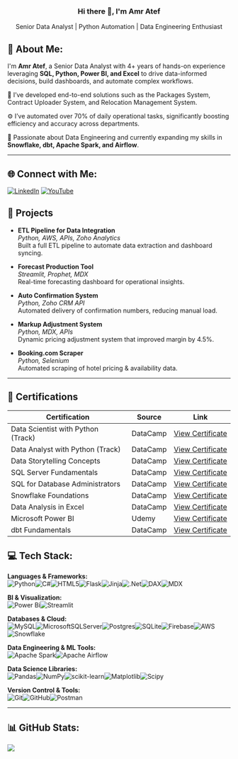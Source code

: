 <!--<p align="center">
  <img src="https://avatars.githubusercontent.com/u/150705661?v=4" width="150" />
</p>--!>

<h3 align="center">Hi there 👋, I'm Amr Atef</h3>
<p align="center">Senior Data Analyst | Python Automation | Data Engineering Enthusiast</p>

<!--
**AmrAtefAmer/AmrAtefAmer** is a ✨ _special_ ✨ repository because its `README.md` (this file) appears on your GitHub profile.

Here are some ideas to get you started:

- 🔭 I’m currently working on ...
- 🌱 I’m currently learning ...
- 👯 I’m looking to collaborate on ...
- 🤔 I’m looking for help with ...
- 💬 Ask me about ...
- 📫 How to reach me: ...
- 😄 Pronouns: ...
- ⚡ Fun fact: ...
-->
## 👋 About Me:
I'm **Amr Atef**, a Senior Data Analyst with 4+ years of hands-on experience leveraging **SQL, Python, Power BI, and Excel** to drive data-informed decisions, build dashboards, and automate complex workflows.

🔧 I’ve developed end-to-end solutions such as the Packages System, Contract Uploader System, and Relocation Management System.

⚙️ I’ve automated over 70% of daily operational tasks, significantly boosting efficiency and accuracy across departments.

🚀 Passionate about Data Engineering and currently expanding my skills in **Snowflake, dbt, Apache Spark, and Airflow**.

---

## 🌐 Connect with Me:
[![LinkedIn](https://img.shields.io/badge/LinkedIn-%230077B5.svg?logo=linkedin&logoColor=white)](https://linkedin.com/in/amr-atef-665336151) [![YouTube](https://img.shields.io/badge/YouTube-%23FF0000.svg?logo=YouTube&logoColor=white)](https://youtube.com/@@amratef1258)

## 🚀 Projects

- **ETL Pipeline for Data Integration**  
  *Python, AWS, APIs, Zoho Analytics*  
  Built a full ETL pipeline to automate data extraction and dashboard syncing.

- **Forecast Production Tool**  
  *Streamlit, Prophet, MDX*  
  Real-time forecasting dashboard for operational insights.

- **Auto Confirmation System**  
  *Python, Zoho CRM API*  
  Automated delivery of confirmation numbers, reducing manual load.

- **Markup Adjustment System**  
  *Python, MDX, APIs*  
  Dynamic pricing adjustment system that improved margin by 4.5%.

- **Booking.com Scraper**  
  *Python, Selenium*  
  Automated scraping of hotel pricing & availability data.

---
## 📜 Certifications

| Certification | Source | Link |
|---------------|--------|------|
| Data Scientist with Python (Track) | DataCamp | [View Certificate](https://drive.google.com/file/d/1PgmlkbWfr3WoPFXHDzunTwcHH2ICZ1I1/view) |
| Data Analyst with Python (Track) | DataCamp | [View Certificate](https://drive.google.com/file/d/19uoquAV_DkVxl9oisDMA2EBGkpAihTZ4/view) |
| Data Storytelling Concepts | DataCamp | [View Certificate](https://drive.google.com/file/d/1kPz4ojNUqkuTqKRoyJaKilXmHflVYRqd/view?usp=sharing) |
| SQL Server Fundamentals | DataCamp | [View Certificate](https://drive.google.com/file/d/13g2j9ICdWPEJtagYNpU0HY6qtAe9dVJ2/view) |
| SQL for Database Administrators | DataCamp | [View Certificate](https://drive.google.com/file/d/1_IumW4uDza-sh5GlimpwpKT2-kGSGCwn/view) |
| Snowflake Foundations | DataCamp | [View Certificate](https://drive.google.com/file/d/1hFGvLjnrN6V5w0UFvy5-Net4aChOhrVh/view?usp=sharing) |
| Data Analysis in Excel | DataCamp | [View Certificate](https://drive.google.com/file/d/135z0BPPUbqvVpyWM7Soj4cWrt61wKv44/view) |
| Microsoft Power BI | Udemy | [View Certificate](https://drive.google.com/file/d/18kWJEpX9wg_qMPSjtRzP9NdI7g5qZbBW/view) |
| dbt Fundamentals | DataCamp | [View Certificate](https://drive.google.com/file/d/13mbvyLWFARzqHKj8P89y0wP85a66aI39/view?usp=sharing) |

## 💻 Tech Stack:

**Languages & Frameworks:**  
![Python](https://img.shields.io/badge/python-3670A0?style=for-the-badge&logo=python&logoColor=ffdd54)![C#](https://img.shields.io/badge/c%23-%23239120.svg?style=for-the-badge&logo=csharp&logoColor=white)![HTML5](https://img.shields.io/badge/html5-%23E34F26.svg?style=for-the-badge&logo=html5&logoColor=white)![Flask](https://img.shields.io/badge/flask-%23000.svg?style=for-the-badge&logo=flask&logoColor=white)![Jinja](https://img.shields.io/badge/jinja-white.svg?style=for-the-badge&logo=jinja&logoColor=black)![.Net](https://img.shields.io/badge/.NET-5C2D91?style=for-the-badge&logo=.net&logoColor=white)![DAX](https://img.shields.io/badge/DAX-0078D4?style=for-the-badge&logo=powerbi&logoColor=white)![MDX](https://img.shields.io/badge/MDX-00599C?style=for-the-badge&logo=microsoftsqlserver&logoColor=white)

**BI & Visualization:**  
![Power Bi](https://img.shields.io/badge/power_bi-F2C811?style=for-the-badge&logo=powerbi&logoColor=black)![Streamlit](https://img.shields.io/badge/Streamlit-%23FE4B4B.svg?style=for-the-badge&logo=streamlit&logoColor=white)

**Databases & Cloud:**  
![MySQL](https://img.shields.io/badge/mysql-4479A1.svg?style=for-the-badge&logo=mysql&logoColor=white)![MicrosoftSQLServer](https://img.shields.io/badge/Microsoft%20SQL%20Server-CC2927?style=for-the-badge&logo=microsoft%20sql%20server&logoColor=white)![Postgres](https://img.shields.io/badge/postgres-%23316192.svg?style=for-the-badge&logo=postgresql&logoColor=white)![SQLite](https://img.shields.io/badge/sqlite-%2307405e.svg?style=for-the-badge&logo=sqlite&logoColor=white)![Firebase](https://img.shields.io/badge/firebase-%23039BE5.svg?style=for-the-badge&logo=firebase)![AWS](https://img.shields.io/badge/AWS-%23FF9900.svg?style=for-the-badge&logo=amazon-aws&logoColor=white)![Snowflake](https://img.shields.io/badge/snowflake-%2329B5E8.svg?style=for-the-badge&logo=snowflake&logoColor=white)

**Data Engineering & ML Tools:**  
![Apache Spark](https://img.shields.io/badge/Apache%20Spark-FDEE21?style=for-the-badge&logo=apachespark&logoColor=black)![Apache Airflow](https://img.shields.io/badge/Apache%20Airflow-017CEE?style=for-the-badge&logo=Apache%20Airflow&logoColor=white)  

**Data Science Libraries:**  
![Pandas](https://img.shields.io/badge/pandas-%23150458.svg?style=for-the-badge&logo=pandas&logoColor=white)![NumPy](https://img.shields.io/badge/numpy-%23013243.svg?style=for-the-badge&logo=numpy&logoColor=white)![scikit-learn](https://img.shields.io/badge/scikit--learn-%23F7931E.svg?style=for-the-badge&logo=scikit-learn&logoColor=white)![Matplotlib](https://img.shields.io/badge/Matplotlib-%23ffffff.svg?style=for-the-badge&logo=Matplotlib&logoColor=black)![Scipy](https://img.shields.io/badge/SciPy-%230C55A5.svg?style=for-the-badge&logo=scipy&logoColor=%white)

**Version Control & Tools:**  
![Git](https://img.shields.io/badge/git-%23F05033.svg?style=for-the-badge&logo=git&logoColor=white)![GitHub](https://img.shields.io/badge/github-%23121011.svg?style=for-the-badge&logo=github&logoColor=white)![Postman](https://img.shields.io/badge/Postman-FF6C37?style=for-the-badge&logo=postman&logoColor=white)

---

## 📊 GitHub Stats:
![](https://nirzak-streak-stats.vercel.app/?user=AmrAtefAmer&theme=dark&hide_border=false)<br/>


<!-- Created with ❤️ using GPRM ( https://gprm.itsvg.in ) -->
